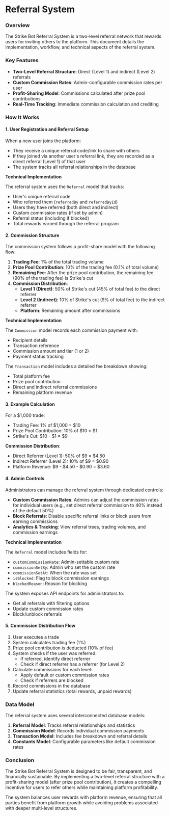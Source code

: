 # Referral System

### Overview

The Strike Bot Referral System is a two-level referral network that rewards users for inviting others to the platform. This document details the implementation, workflow, and technical aspects of the referral system.

### Key Features

* **Two-Level Referral Structure**: Direct (Level 1) and indirect (Level 2) referrals
* **Custom Commission Rates**: Admin-configurable commission rates per user
* **Profit-Sharing Model**: Commissions calculated after prize pool contributions
* **Real-Time Tracking**: Immediate commission calculation and crediting

### How It Works

#### 1. User Registration and Referral Setup

When a new user joins the platform:

* They receive a unique referral code/link to share with others
* If they joined via another user's referral link, they are recorded as a direct referral (Level 1) of that user
* The system tracks all referral relationships in the database

**Technical Implementation**

The referral system uses the `Referral` model that tracks:

* User's unique referral code
* Who referred them (`referredBy` and `referredById`)
* Users they have referred (both direct and indirect)
* Custom commission rates (if set by admin)
* Referral status (including if blocked)
* Total rewards earned through the referral program

#### 2. Commission Structure

The commission system follows a profit-share model with the following flow:

1. **Trading Fee**: 1% of the total trading volume
2. **Prize Pool Contribution**: 10% of the trading fee (0.1% of total volume)
3. **Remaining Fee**: After the prize pool contribution, the remaining fee (90% of the trading fee) is Strike's cut
4. **Commission Distribution**:
   * **Level 1 (Direct)**: 50% of Strike's cut (45% of total fee) to the direct referrer
   * **Level 2 (Indirect)**: 10% of Strike's cut (9% of total fee) to the indirect referrer
   * **Platform**: Remaining amount after commissions

**Technical Implementation**

The `Commission` model records each commission payment with:

* Recipient details
* Transaction reference
* Commission amount and tier (1 or 2)
* Payment status tracking

The `Transaction` model includes a detailed fee breakdown showing:

* Total platform fee
* Prize pool contribution
* Direct and indirect referral commissions
* Remaining platform revenue

#### 3. Example Calculation

For a $1,000 trade:

* Trading Fee: 1% of $1,000 = $10
* Prize Pool Contribution: 10% of $10 = $1
* Strike's Cut: $10 - $1 = $9

**Commission Distribution**:

* Direct Referrer (Level 1): 50% of $9 = $4.50
* Indirect Referrer (Level 2): 10% of $9 = $0.90
* Platform Revenue: $9 - $4.50 - $0.90 = $3.60

#### 4. Admin Controls

Administrators can manage the referral system through dedicated controls:

* **Custom Commission Rates**: Admins can adjust the commission rates for individual users (e.g., set direct referral commission to 40% instead of the default 50%)
* **Block Referrals**: Disable specific referral links or block users from earning commissions
* **Analytics & Tracking**: View referral trees, trading volumes, and commission earnings

**Technical Implementation**

The `Referral` model includes fields for:

* `customCommissionRate`: Admin-settable custom rate
* `commissionSetBy`: Admin who set the custom rate
* `commissionSetAt`: When the rate was set
* `isBlocked`: Flag to block commission earnings
* `blockedReason`: Reason for blocking

The system exposes API endpoints for administrators to:

* Get all referrals with filtering options
* Update custom commission rates
* Block/unblock referrals

#### 5. Commission Distribution Flow

1. User executes a trade
2. System calculates trading fee (1%)
3. Prize pool contribution is deducted (10% of fee)
4. System checks if the user was referred:
   * If referred, identify direct referrer
   * Check if direct referrer has a referrer (for Level 2)
5. Calculate commissions for each level:
   * Apply default or custom commission rates
   * Check if referrers are blocked
6. Record commissions in the database
7. Update referral statistics (total rewards, unpaid rewards)

### Data Model

The referral system uses several interconnected database models:

1. **Referral Model**: Tracks referral relationships and statistics
2. **Commission Model**: Records individual commission payments
3. **Transaction Model**: Includes fee breakdown and referral details
4. **Constants Model**: Configurable parameters like default commission rates

### Conclusion

The Strike Bot Referral System is designed to be fair, transparent, and financially sustainable. By implementing a two-level referral structure with a profit-sharing model (after prize pool contribution), it creates a compelling incentive for users to refer others while maintaining platform profitability.

The system balances user rewards with platform revenue, ensuring that all parties benefit from platform growth while avoiding problems associated with deeper multi-level structures.
